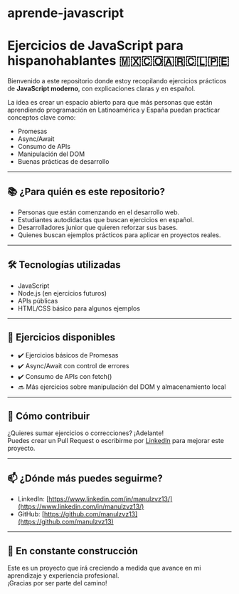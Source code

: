 # aprende-javascript
# Ejercicios de JavaScript para hispanohablantes 🇲🇽🇨🇴🇦🇷🇨🇱🇵🇪

Bienvenido a este repositorio donde estoy recopilando ejercicios prácticos de **JavaScript moderno**, con explicaciones claras y en español.

La idea es crear un espacio abierto para que más personas que están aprendiendo programación en Latinoamérica y España puedan practicar conceptos clave como:

- Promesas
- Async/Await
- Consumo de APIs
- Manipulación del DOM
- Buenas prácticas de desarrollo

---

## 📚 ¿Para quién es este repositorio?

- Personas que están comenzando en el desarrollo web.
- Estudiantes autodidactas que buscan ejercicios en español.
- Desarrolladores junior que quieren reforzar sus bases.
- Quienes buscan ejemplos prácticos para aplicar en proyectos reales.

---

## 🛠️ Tecnologías utilizadas

- JavaScript
- Node.js (en ejercicios futuros)
- APIs públicas
- HTML/CSS básico para algunos ejemplos

---

## 🚀 Ejercicios disponibles

- ✔️ Ejercicios básicos de Promesas
- ✔️ Async/Await con control de errores
- ✔️ Consumo de APIs con fetch()
- 🔜 Más ejercicios sobre manipulación del DOM y almacenamiento local

---

## 🤝 Cómo contribuir

¿Quieres sumar ejercicios o correcciones? ¡Adelante!  
Puedes crear un Pull Request o escribirme por [LinkedIn](https://www.linkedin.com/in/manulzvz13/) para mejorar este proyecto.

---

## 📫 ¿Dónde más puedes seguirme?

- LinkedIn: [https://www.linkedin.com/in/manulzvz13/](https://www.linkedin.com/in/manulzvz13/)
- GitHub: [https://github.com/manulzvz13](https://github.com/manulzvz13)

---

## 🚧 En constante construcción

Este es un proyecto que irá creciendo a medida que avance en mi aprendizaje y experiencia profesional.  
¡Gracias por ser parte del camino!

